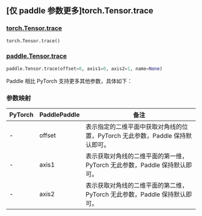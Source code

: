 ## [仅 paddle 参数更多]torch.Tensor.trace

### [torch.Tensor.trace](https://pytorch.org/docs/stable/generated/torch.Tensor.trace.html#torch-tensor-trace)

```python
torch.Tensor.trace()
```

### [paddle.Tensor.trace](https://www.paddlepaddle.org.cn/documentation/docs/zh/develop/api/paddle/Tensor_cn.html#trace-offset-0-axis1-0-axis2-1-name-none)

```python
paddle.Tensor.trace(offset=0, axis1=0, axis2=1, name=None)
```

Paddle 相比 PyTorch 支持更多其他参数，具体如下：

### 参数映射

| PyTorch | PaddlePaddle |                             备注                             |
| ------- | ------------ | ------------------------------------------------------------ |
|    -    |    offset    | 表示指定的二维平面中获取对角线的位置，PyTorch 无此参数，Paddle 保持默认即可。 |
|    -    |    axis1     | 表示获取对角线的二维平面的第一维，PyTorch 无此参数，Paddle 保持默认即可。 |
|    -    |    axis2     | 表示获取对角线的二维平面的第二维，PyTorch 无此参数，Paddle 保持默认即可。 |
